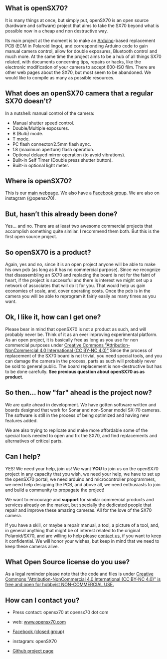
## **What is openSX70?**

It is many things at once, but simply put, openSX70 is an open source (hardware and software) project that aims to take the SX70 beyond what is possible now in a cheap and non destructive way. 

Its main project at the moment is to make an [Arduino](https://www.arduino.cc/)-based replacement PCB (ECM in Polaroid lingo), and corresponding Arduino code to gain manual camera control, allow for double exposures, Bluetooth control and much more.
At the same time the project aims to be a hub of all things SX70 related, with documents concerning tips, repairs or hacks, like the electronic modification of your camera to accept 600-ISO film. There are other web pages about the SX70, but most seem to be abandoned. We would like to compile as many as possible resources.

## **What does an openSX70 camera that a regular SX70 doesn't?**

In a nutshell: manual control of the camera:
 
 -  Manual shutter speed control.
 -  Double/Multiple exposures.
 -  B (Bulb) mode.
 -  T mode.
 -  PC flash connector/2.5mm flash sync.
 -  f.8 (maximum aperture) flash operation.
 -  Optional delayed mirror operation (to avoid vibrations).
 -  Built-in Self Timer (Double press shutter button).
 -  Built-in optional light meter.

## **Where is openSX70?**

 This is our [main webpage](www.opensx70.com). We also have a [Facebook group](https://www.facebook.com/groups/739071666267626/ "Facebook openSX70 group"). We are also on instagram (@opensx70).

## **But, hasn’t this already been done?**

Yes… and no. There are at least two awesome commercial projects that accomplish something quite similar. I recommend them both. But this is the first open source project.

## **So openSX70 is a product?**

Again, yes and no, since it is an open project anyone will be able to make his own pcb (as long as it has no commercial purpose).
Since we recognize that disassembling an SX70 and replacing the board is not for the faint of heart, if the project is successful and there is interest we might set up a network of associates that will do it for you. That would help us gain economies of scale, and, cover operating costs. Once the pcb is in the camera you will be able to reprogram it fairly easily as many times as you want.

## **Ok, I like it, how can I get one?**

Please bear in mind that openSX70 is not a product as such, and will probably never be. Think of it as an ever improving experimental platform. As an open project, it is basically free as long as you use for non commercial purposes under [Creative Commons "Attribution-NonCommercial 4.0 International (CC BY-NC 4.0)"](https://creativecommons.org/licenses/by-nc/4.0/)
Since the process of replacement of the SX70 board is not trivial, you need special tools, and you can damage the camera in the process, parts as such will probably never be sold to general public. The board replacement is non-destructive but has to be done carefully. **See previous question about openSX70 as as product**.

## **So then… how "far" ahead is the project now?**

We are quite ahead in development. We have gotten software written and boards designed that work for Sonar and non-Sonar model SX-70 cameras. The software is still in the process of being optimized and having new features added.

We are also trying to replicate and make more affordable some of the special tools needed to open and fix the SX70, and find replacements and alternatives of critical parts.

## **Can I help?**

YES! We need your help, join us!
We want **YOU** to join us on the openSX70 project in any capacity that you wish, we need your help, we have to set up the openSX70 portal, we need arduino and microcontroller programmers, we need help designing the PCB, and above all, we need enthusiasts to join and build a community to propagate the project!

We want to encourage and **support** for similar commercial products and services already on the market, but specially the dedicated people that repair and improve these amazing cameras. All for the love of the SX70 camera.

If you have a skill, or maybe a repair manual, a tool, a picture of a tool, and, in general anything that might be of interest  related to the original Polaroid/SX70, and are willing to help please [contact us](mailto:help@opensx70.com), if you want to keep it confidential. We will honor your wishes, but keep in mind that we need to keep these cameras alive.

## **What Open Source license do you use?**

As a legal reminder please note that the code and files is under [Creative Commons "Attribution-NonCommercial 4.0 International (CC BY-NC 4.0)" is free and open for hobbyist NON-COMMERCIAL USE.](https://creativecommons.org/licenses/by-nc/4.0/)

## **How can I contact you?**

  - Press contact: opensx70 at opensx70 dot com

  - web: www.opensx70.com  

  - [Facebook (closed group)](https://goo.gl/3qjne2)

  - instagram: openSX70
  
   - [Github project page](https://goo.gl/1A1QbY)


